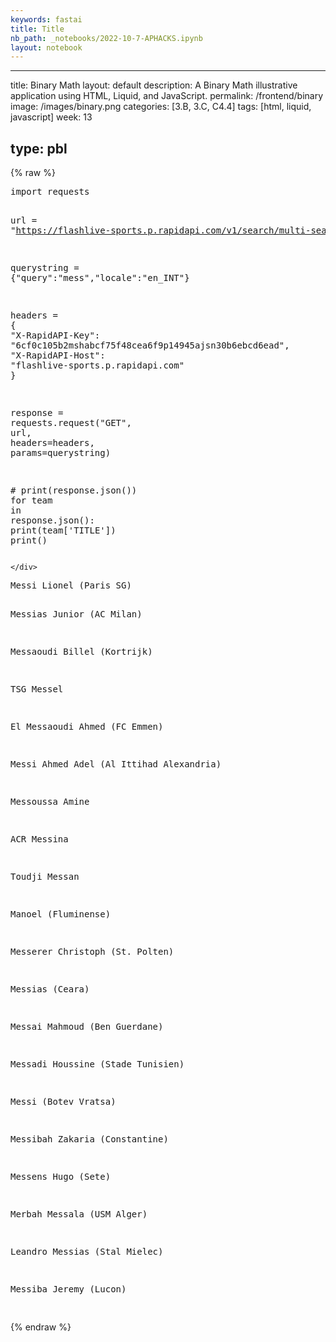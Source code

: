```yaml
---
keywords: fastai
title: Title
nb_path: _notebooks/2022-10-7-APHACKS.ipynb
layout: notebook
---
```


<!--
#################################################
### THIS FILE WAS AUTOGENERATED! DO NOT EDIT! ###
#################################################
# file to edit: _notebooks/2022-10-7-APHACKS.ipynb
-->

<div class="container" id="notebook-container">
        
<div class="cell border-box-sizing text_cell rendered"><div class="inner_cell">
<div class="text_cell_render border-box-sizing rendered_html">
<hr>
<p>title: Binary Math
layout: default
description: A Binary Math illustrative application using HTML, Liquid, and JavaScript.
permalink: /frontend/binary
image: /images/binary.png
categories: [3.B, 3.C, C4.4]
tags: [html, liquid, javascript]
week: 13</p>
<h2 id="type:-pbl">type: pbl<a class="anchor-link" href="#type:-pbl"> </a></h2>
</div>
</div>
</div>
    {% raw %}
    
<div class="cell border-box-sizing code_cell rendered">
<div class="input">

<div class="inner_cell">
    <div class="input_area">
<div class=" highlight hl-ipython3"><pre><span></span><span class="kn">import</span> <span class="nn">requests</span>

<span class="n">url</span> <span class="o">=</span> <span class="s2">&quot;https://flashlive-sports.p.rapidapi.com/v1/search/multi-search&quot;</span>

<span class="n">querystring</span> <span class="o">=</span> <span class="p">{</span><span class="s2">&quot;query&quot;</span><span class="p">:</span><span class="s2">&quot;mess&quot;</span><span class="p">,</span><span class="s2">&quot;locale&quot;</span><span class="p">:</span><span class="s2">&quot;en_INT&quot;</span><span class="p">}</span>

<span class="n">headers</span> <span class="o">=</span> <span class="p">{</span>
	<span class="s2">&quot;X-RapidAPI-Key&quot;</span><span class="p">:</span> <span class="s2">&quot;6cf0c105b2mshabcf75f48cea6f9p14945ajsn30b6ebcd6ead&quot;</span><span class="p">,</span>
	<span class="s2">&quot;X-RapidAPI-Host&quot;</span><span class="p">:</span> <span class="s2">&quot;flashlive-sports.p.rapidapi.com&quot;</span>
<span class="p">}</span>

<span class="n">response</span> <span class="o">=</span> <span class="n">requests</span><span class="o">.</span><span class="n">request</span><span class="p">(</span><span class="s2">&quot;GET&quot;</span><span class="p">,</span> <span class="n">url</span><span class="p">,</span> <span class="n">headers</span><span class="o">=</span><span class="n">headers</span><span class="p">,</span> <span class="n">params</span><span class="o">=</span><span class="n">querystring</span><span class="p">)</span>

<span class="c1"># print(response.json())</span>
<span class="k">for</span> <span class="n">team</span> <span class="ow">in</span> <span class="n">response</span><span class="o">.</span><span class="n">json</span><span class="p">():</span>
	<span class="nb">print</span><span class="p">(</span><span class="n">team</span><span class="p">[</span><span class="s1">&#39;TITLE&#39;</span><span class="p">])</span>
	<span class="nb">print</span><span class="p">()</span>
</pre></div>

    </div>
</div>
</div>

<div class="output_wrapper">
<div class="output">

<div class="output_area">

<div class="output_subarea output_stream output_stdout output_text">
<pre>Messi Lionel (Paris SG)

Messias Junior (AC Milan)

Messaoudi Billel (Kortrijk)

TSG Messel

El Messaoudi Ahmed (FC Emmen)

Messi Ahmed Adel (Al Ittihad Alexandria)

Messoussa Amine

ACR Messina

Toudji Messan

Manoel (Fluminense)

Messerer Christoph (St. Polten)

Messias (Ceara)

Messai Mahmoud (Ben Guerdane)

Messadi Houssine (Stade Tunisien)

Messi (Botev Vratsa)

Messibah Zakaria (Constantine)

Messens Hugo (Sete)

Merbah Messala (USM Alger)

Leandro Messias (Stal Mielec)

Messiba Jeremy (Lucon)

</pre>
</div>
</div>

</div>
</div>

</div>
    {% endraw %}

</div>
 

